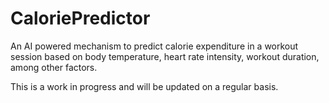 # CaloriePredictor
An AI powered mechanism to predict calorie expenditure in a workout session based on body temperature, heart rate intensity, workout duration, among other factors.

This is a work in progress and will be updated on a regular basis.
